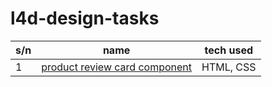 # l4d-design-tasks

| s/n | name                                                                                 | tech used       |
|-----|--------------------------------------------------------------------------------------|-----------------|
| 1   |[product review card component](https://github.com/cybergeni/product-preview-card/)| HTML, CSS       |
